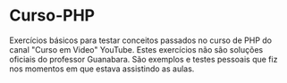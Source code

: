 # Curso-PHP
Exercícios básicos para testar conceitos passados no curso de PHP do canal "Curso em Video" YouTube.
Estes exercícios não são soluções oficiais do professor Guanabara. São exemplos e testes pessoais que fiz nos momentos em que estava assistindo as aulas.
